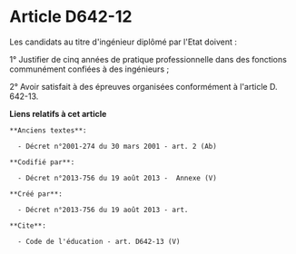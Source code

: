 # Article D642-12

Les candidats au titre d'ingénieur diplômé par l'Etat doivent : 

1° Justifier de cinq années de pratique professionnelle dans des fonctions communément confiées à des ingénieurs ; 

2° Avoir satisfait à des épreuves organisées conformément à l'article D. 642-13.

**Liens relatifs à cet article**

	**Anciens textes**:

	  - Décret n°2001-274 du 30 mars 2001 - art. 2 (Ab)

	**Codifié par**:

	  - Décret n°2013-756 du 19 août 2013 -  Annexe (V)

	**Créé par**:

	  - Décret n°2013-756 du 19 août 2013 - art.

	**Cite**:

	  - Code de l'éducation - art. D642-13 (V)

